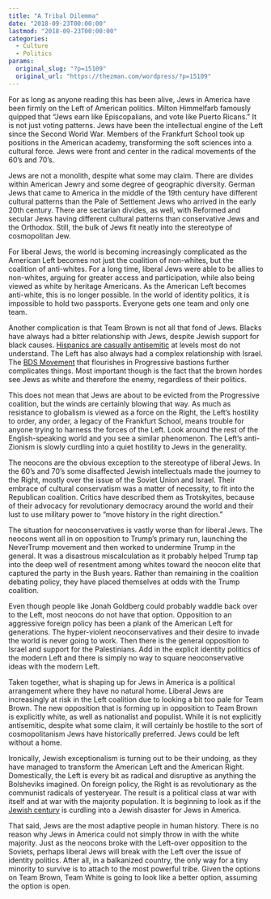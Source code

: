 ```yaml
---
title: "A Tribal Dilemma"
date: "2018-09-23T00:00:00"
lastmod: "2018-09-23T00:00:00"
categories:
  - Culture
  - Politics
params:
  original_slug: "?p=15109"
  original_url: "https://thezman.com/wordpress/?p=15109"
---
```


For as long as anyone reading this has been alive, Jews in America have
been firmly on the Left of American politics. Milton Himmelfarb famously
quipped that “Jews earn like Episcopalians, and vote like Puerto
Ricans.” It is not just voting patterns. Jews have been the intellectual
engine of the Left since the Second World War. Members of the Frankfurt
School took up positions in the American academy, transforming the soft
sciences into a cultural force. Jews were front and center in the
radical movements of the 60’s and 70’s.

Jews are not a monolith, despite what some may claim. There are divides
within American Jewry and some degree of geographic diversity. German
Jews that came to America in the middle of the 19th century have
different cultural patterns than the Pale of Settlement Jews who arrived
in the early 20th century. There are sectarian divides, as well, with
Reformed and secular Jews having different cultural patterns than
conservative Jews and the Orthodox. Still, the bulk of Jews fit neatly
into the stereotype of cosmopolitan Jew.

For liberal Jews, the world is becoming increasingly complicated as the
American Left becomes not just the coalition of non-whites, but the
coalition of anti-whites. For a long time, liberal Jews were able to be
allies to non-whites, arguing for greater access and participation,
while also being viewed as white by heritage Americans. As the American
Left becomes anti-white, this is no longer possible. In the world of
identity politics, it is impossible to hold two passports. Everyone gets
one team and only one team.

Another complication is that Team Brown is not all that fond of Jews.
Blacks have always had a bitter relationship with Jews, despite Jewish
support for black causes. [Hispanics are casually
antisemitic](http://anepigone.blogspot.com/2006/05/hispanic-deluge-bad-news-for-jews.html)
at levels most do not understand. The Left has also always had a complex
relationship with Israel. The [BDS Movement](https://bdsmovement.net/)
that flourishes in Progressive bastions further complicates things. Most
important though is the fact that the brown hordes see Jews as white and
therefore the enemy, regardless of their politics.

This does not mean that Jews are about to be evicted from the
Progressive coalition, but the winds are certainly blowing that way. As
much as resistance to globalism is viewed as a force on the Right, the
Left’s hostility to order, any order, a legacy of the Frankfurt School,
means trouble for anyone trying to harness the forces of the Left. Look
around the rest of the English-speaking world and you see a similar
phenomenon. The Left’s anti-Zionism is slowly curdling into a quiet
hostility to Jews in the generality.

The neocons are the obvious exception to the stereotype of liberal Jews.
In the 60’s and 70’s some disaffected Jewish intellectuals made the
journey to the Right, mostly over the issue of the Soviet Union and
Israel. Their embrace of cultural conservatism was a matter of
necessity, to fit into the Republican coalition. Critics have described
them as Trotskyites, because of their advocacy for revolutionary
democracy around the world and their lust to use military power to “move
history in the right direction.”

The situation for neoconservatives is vastly worse than for liberal
Jews. The neocons went all in on opposition to Trump’s primary run,
launching the NeverTrump movement and then worked to undermine Trump in
the general. It was a disastrous miscalculation as it probably helped
Trump tap into the deep well of resentment among whites toward the
neocon elite that captured the party in the Bush years. Rather than
remaining in the coalition debating policy, they have placed themselves
at odds with the Trump coalition.

Even though people like Jonah Goldberg could probably waddle back over
to the Left, most neocons do not have that option. Opposition to an
aggressive foreign policy has been a plank of the American Left for
generations. The hyper-violent neoconservatives and their desire to
invade the world is never going to work. Then there is the general
opposition to Israel and support for the Palestinians. Add in the
explicit identity politics of the modern Left and there is simply no way
to square neoconservative ideas with the modern Left.

Taken together, what is shaping up for Jews in America is a political
arrangement where they have no natural home. Liberal Jews are
increasingly at risk in the Left coalition due to looking a bit too pale
for Team Brown. The new opposition that is forming up in opposition to
Team Brown is explicitly white, as well as nationalist and populist.
While it is not explicitly antisemitic, despite what some claim, it will
certainly be hostile to the sort of cosmopolitanism Jews have
historically preferred. Jews could be left without a home.

Ironically, Jewish exceptionalism is turning out to be their undoing, as
they have managed to transform the American Left and the American Right.
Domestically, the Left is every bit as radical and disruptive as
anything the Bolsheviks imagined. On foreign policy, the Right is as
revolutionary as the communist radicals of yesteryear. The result is a
political class at war with itself and at war with the majority
population. It is beginning to look as if the [Jewish
century](https://www.amazon.com/Jewish-Century-Yuri-Slezkine/dp/0691127603)
is curdling into a Jewish disaster for Jews in America.

That said, Jews are the most adaptive people in human history. There is
no reason why Jews in America could not simply throw in with the white
majority. Just as the neocons broke with the Left-over opposition to the
Soviets, perhaps liberal Jews will break with the Left over the issue of
identity politics. After all, in a balkanized country, the only way for
a tiny minority to survive is to attach to the most powerful tribe.
Given the options on Team Brown, Team White is going to look like a
better option, assuming the option is open.
